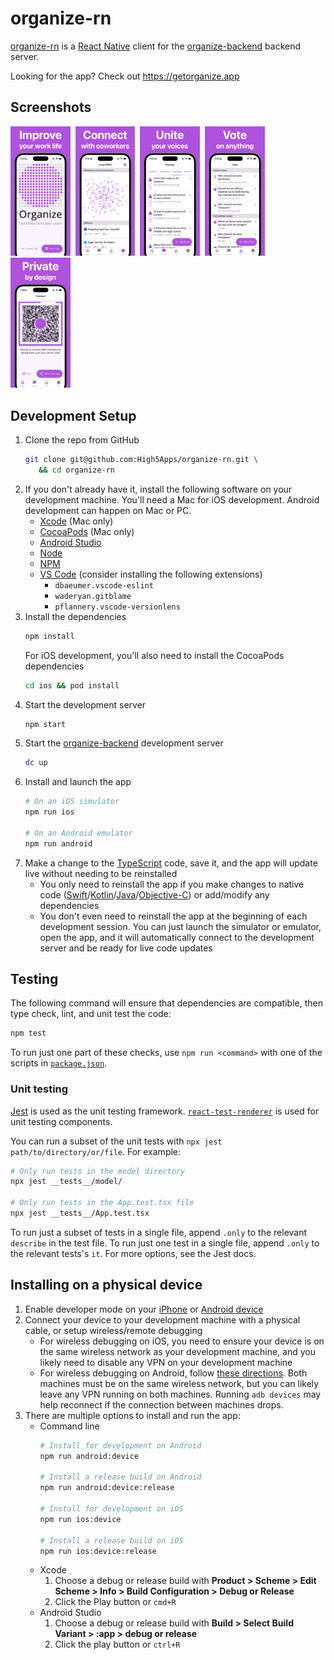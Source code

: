 # organize-rn

[organize-rn](https://github.com/High5Apps/organize-rn) is a [React Native](https://reactnative.dev/) client for the [organize-backend](https://github.com/High5Apps/organize-backend) backend server.

Looking for the app? Check out <https://getorganize.app>

## Screenshots

<img alt="Improve your work life" src="/docs/screenshots/ios-0-improve.png" width=19%>&nbsp;
<img alt="Connect work coworkers" src="/docs/screenshots/ios-1-connect.png" width=19%>&nbsp;
<img alt="Unite your voices" src="/docs/screenshots/ios-2-unite.png" width=19%>&nbsp;
<img alt="Vote on anything" src="/docs/screenshots/ios-3-vote.png" width=19%>&nbsp;
<img alt="Private by design" src="/docs/screenshots/ios-4-private.png" width=19%>

## Development Setup

1. Clone the repo from GitHub
   ```sh
   git clone git@github.com:High5Apps/organize-rn.git \
      && cd organize-rn
   ```
2. If you don't already have it, install the following software on your development machine. You'll need a Mac for iOS development. Android development can happen on Mac or PC.
   - [Xcode](https://developer.apple.com/support/xcode/) (Mac only)
   - [CocoaPods](https://cocoapods.org/) (Mac only)
   - [Android Studio](https://developer.android.com/studio/install)
   - [Node](https://nodejs.org)
   - [NPM](https://www.npmjs.com/)
   - [VS Code](https://code.visualstudio.com/) (consider installing the following extensions)
      - `dbaeumer.vscode-eslint`
      - `waderyan.gitblame` 
      - `pflannery.vscode-versionlens`
3. Install the dependencies
   ```sh
   npm install
   ```
   For iOS development, you'll also need to install the CocoaPods dependencies
   ```sh
   cd ios && pod install
   ```
4. Start the development server
   ```sh
   npm start
   ```
5. Start the [organize-backend](https://github.com/High5Apps/organize-backend) development server
   ```sh
   dc up
   ```
6. Install and launch the app
   ```sh
   # On an iOS simulator
   npm run ios

   # On an Android emulator
   npm run android
   ```
7. Make a change to the [TypeScript](https://www.typescriptlang.org/) code, save it, and the app will update live without needing to be reinstalled
   - You only need to reinstall the app if you make changes to native code ([Swift](https://www.swift.org/)/[Kotlin](https://kotlinlang.org/)/[Java](https://www.java.com)/[Objective-C](https://en.wikipedia.org/wiki/Objective-C)) or add/modify any dependencies
   - You don't even need to reinstall the app at the beginning of each development session. You can just launch the simulator or emulator, open the app, and it will automatically connect to the development server and be ready for live code updates

## Testing

The following command will ensure that dependencies are compatible, then type check, lint, and unit test the code:
```sh
npm test
```
To run just one part of these checks, use `npm run <command>` with one of the scripts in [`package.json`](/package.json).

### Unit testing
[Jest](https://jestjs.io/) is used as the unit testing framework. [`react-test-renderer`](https://legacy.reactjs.org/docs/test-renderer.html) is used for unit testing components.

You can run a subset of the unit tests with `npx jest path/to/directory/or/file`. For example:
```sh
# Only run tests in the model directory
npx jest __tests__/model/

# Only run tests in the App.test.tsx file
npx jest __tests__/App.test.tsx
```

To run just a subset of tests in a single file, append `.only` to the relevant `describe` in the test file. To run just one test in a single file, append `.only` to the relevant tests's `it`. For more options, see the Jest docs.

## Installing on a physical device
1. Enable developer mode on your [iPhone](https://developer.apple.com/documentation/xcode/enabling-developer-mode-on-a-device) or [Android device](https://developer.android.com/studio/debug/dev-options)
2. Connect your device to your development machine with a physical cable, or setup wireless/remote debugging
   - For wireless debugging on iOS, you need to ensure your device is on the same wireless network as your development machine, and you likely need to disable any VPN on your development machine
   - For wireless debugging on Android, follow [these directions](https://developer.android.com/studio/run/device#wireless). Both machines must be on the same wireless network, but you can likely leave any VPN running on both machines. Running `adb devices` may help reconnect if the connection between machines drops.
3. There are multiple options to install and run the app:
   - Command line
      ```sh
      # Install for development on Android
      npm run android:device

      # Install a release build on Android
      npm run android:device:release

      # Install for development on iOS
      npm run ios:device

      # Install a release build on iOS
      npm run ios:device:release
      ```
   - Xcode
      1. Choose a debug or release build with **Product > Scheme > Edit Scheme > Info > Build Configuration > Debug or Release**
      2. Click the Play button or `cmd+R`
   - Android Studio
      1. Choose a debug or release build with **Build > Select Build Variant > :app > debug or release**
      2. Click the play button or `ctrl+R`
